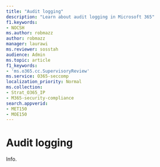 ```yaml
---
title: "Audit logging"
description: "Learn about audit logging in Microsoft 365"
f1.keywords:
- NOCSH
ms.author: robmazz
author: robmazz
manager: laurawi
ms.reviewer: sosstah
audience: Admin
ms.topic: article
f1_keywords:
- 'ms.o365.cc.SupervisoryReview'
ms.service: O365-seccomp
localization_priority: Normal
ms.collection:
- Strat_O365_IP
- M365-security-compliance
search.appverid:
- MET150
- MOE150
---
```


# Audit logging

Info.
